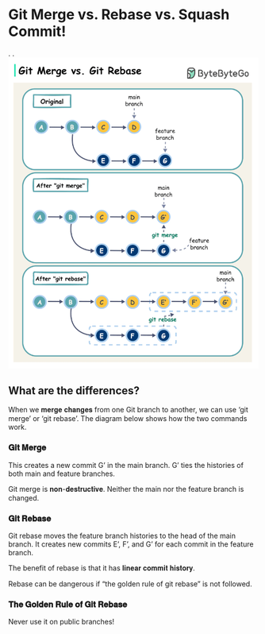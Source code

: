# Git Merge vs. Rebase vs. Squash Commit! 
. 
. 
![Git Merge vs Rebase](images/git_merge_rebase.gif)
## What are the differences? 
 
When we 𝐦𝐞𝐫𝐠𝐞 𝐜𝐡𝐚𝐧𝐠𝐞𝐬 from one Git branch to another, we can use ‘git merge’ or ‘git rebase’. The diagram below shows how the two commands work. 
 
### 𝐆𝐢𝐭 𝐌𝐞𝐫𝐠𝐞 
This creates a new commit G’ in the main branch. G’ ties the histories of both main and feature branches. 
 
Git merge is 𝐧𝐨𝐧-𝐝𝐞𝐬𝐭𝐫𝐮𝐜𝐭𝐢𝐯𝐞. Neither the main nor the feature branch is changed. 
 
### 𝐆𝐢𝐭 𝐑𝐞𝐛𝐚𝐬𝐞 
Git rebase moves the feature branch histories to the head of the main branch. It creates new commits E’, F’, and G’ for each commit in the feature branch. 
 
The benefit of rebase is that it has 𝐥𝐢𝐧𝐞𝐚𝐫 𝐜𝐨𝐦𝐦𝐢𝐭 𝐡𝐢𝐬𝐭𝐨𝐫𝐲. 
 
Rebase can be dangerous if “the golden rule of git rebase” is not followed. 
 
### 𝐓𝐡𝐞 𝐆𝐨𝐥𝐝𝐞𝐧 𝐑𝐮𝐥𝐞 𝐨𝐟 𝐆𝐢𝐭 𝐑𝐞𝐛𝐚𝐬𝐞 
Never use it on public branches!
